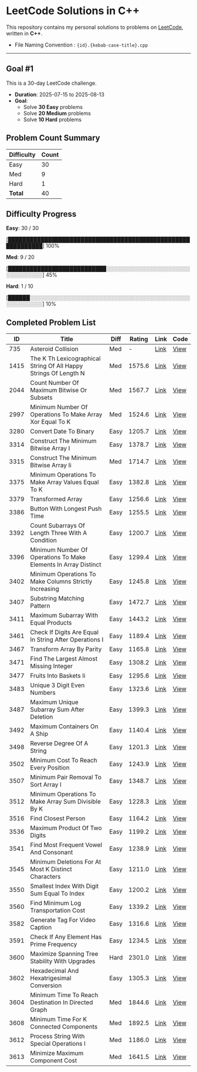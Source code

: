 # LeetCode Solutions in C++

This repository contains my personal solutions to problems on [LeetCode](https://leetcode.com/), written in **C++**.

* File Naming Convention : `{id}.{kebab-case-title}.cpp`

---

## Goal #1

This is a 30-day LeetCode challenge.

- **Duration**: 2025-07-15 to 2025-08-13
- **Goal**:
  - Solve **30 Easy** problems
  - Solve **20 Medium** problems
  - Solve **10 Hard** problems

<!-- LEETCODE_SUMMARY_START -->
## Problem Count Summary

| Difficulty | Count |
|------------|-------|
| Easy | 30 |
| Med | 9 |
| Hard | 1 |
| **Total** | 40 |

<!-- LEETCODE_SUMMARY_END -->

<!-- LEETCODE_PROGRESS_START -->
## Difficulty Progress

**Easy**: 30 / 30

[████████████████████████████████████████████████████████████] 100%

**Med**: 9 / 20

[███████████████████████████░░░░░░░░░░░░░░░░░░░░░░░░░░░░░░░░░] 45%

**Hard**: 1 / 10

[██████░░░░░░░░░░░░░░░░░░░░░░░░░░░░░░░░░░░░░░░░░░░░░░░░░░░░░░] 10%
<!-- LEETCODE_PROGRESS_END -->

<!-- LEETCODE_TABLE_START -->
## Completed Problem List

| ID | Title | Diff | Rating | Link | Code |
|----|-------|------------|--------|----------|------|
| 735 | Asteroid Collision | Med | - | [Link](https://leetcode.com/problems/asteroid-collision/) | [View](./MEDIUM/735.asteroid-collision.cpp) |
| 1415 | The K Th Lexicographical String Of All Happy Strings Of Length N | Med | 1575.6 | [Link](https://leetcode.com/problems/the-k-th-lexicographical-string-of-all-happy-strings-of-length-n/) | [View](./MEDIUM/1415.the-k-th-lexicographical-string-of-all-happy-strings-of-length-n.cpp) |
| 2044 | Count Number Of Maximum Bitwise Or Subsets | Med | 1567.7 | [Link](https://leetcode.com/problems/count-number-of-maximum-bitwise-or-subsets/) | [View](./MEDIUM/2044.count-number-of-maximum-bitwise-or-subsets.cpp) |
| 2997 | Minimum Number Of Operations To Make Array Xor Equal To K | Med | 1524.6 | [Link](https://leetcode.com/problems/minimum-number-of-operations-to-make-array-xor-equal-to-k/) | [View](./MEDIUM/2997.minimum-number-of-operations-to-make-array-xor-equal-to-k.cpp) |
| 3280 | Convert Date To Binary | Easy | 1205.7 | [Link](https://leetcode.com/problems/convert-date-to-binary/) | [View](./EASY/3280.convert-date-to-binary.cpp) |
| 3314 | Construct The Minimum Bitwise Array I | Easy | 1378.7 | [Link](https://leetcode.com/problems/construct-the-minimum-bitwise-array-i/) | [View](./EASY/3314.construct-the-minimum-bitwise-array-i.cpp) |
| 3315 | Construct The Minimum Bitwise Array Ii | Med | 1714.7 | [Link](https://leetcode.com/problems/construct-the-minimum-bitwise-array-ii/) | [View](./MEDIUM/3315.construct-the-minimum-bitwise-array-ii.cpp) |
| 3375 | Minimum Operations To Make Array Values Equal To K | Easy | 1382.8 | [Link](https://leetcode.com/problems/minimum-operations-to-make-array-values-equal-to-k/) | [View](./EASY/3375.minimum-operations-to-make-array-values-equal-to-k.cpp) |
| 3379 | Transformed Array | Easy | 1256.6 | [Link](https://leetcode.com/problems/transformed-array/) | [View](./EASY/3379.transformed-array.cpp) |
| 3386 | Button With Longest Push Time | Easy | 1255.5 | [Link](https://leetcode.com/problems/button-with-longest-push-time/) | [View](./EASY/3386.button-with-longest-push-time.cpp) |
| 3392 | Count Subarrays Of Length Three With A Condition | Easy | 1200.7 | [Link](https://leetcode.com/problems/count-subarrays-of-length-three-with-a-condition/) | [View](./EASY/3392.count-subarrays-of-length-three-with-a-condition.cpp) |
| 3396 | Minimum Number Of Operations To Make Elements In Array Distinct | Easy | 1299.4 | [Link](https://leetcode.com/problems/minimum-number-of-operations-to-make-elements-in-array-distinct/) | [View](./EASY/3396.minimum-number-of-operations-to-make-elements-in-array-distinct.cpp) |
| 3402 | Minimum Operations To Make Columns Strictly Increasing | Easy | 1245.8 | [Link](https://leetcode.com/problems/minimum-operations-to-make-columns-strictly-increasing/) | [View](./EASY/3402.minimum-operations-to-make-columns-strictly-increasing.cpp) |
| 3407 | Substring Matching Pattern | Easy | 1472.7 | [Link](https://leetcode.com/problems/substring-matching-pattern/) | [View](./EASY/3407.substring-matching-pattern.cpp) |
| 3411 | Maximum Subarray With Equal Products | Easy | 1443.2 | [Link](https://leetcode.com/problems/maximum-subarray-with-equal-products/) | [View](./EASY/3411.maximum-subarray-with-equal-products.cpp) |
| 3461 | Check If Digits Are Equal In String After Operations I | Easy | 1189.4 | [Link](https://leetcode.com/problems/check-if-digits-are-equal-in-string-after-operations-i/) | [View](./EASY/3461.check-if-digits-are-equal-in-string-after-operations-i.cpp) |
| 3467 | Transform Array By Parity | Easy | 1165.8 | [Link](https://leetcode.com/problems/transform-array-by-parity/) | [View](./EASY/3467.transform-array-by-parity.cpp) |
| 3471 | Find The Largest Almost Missing Integer | Easy | 1308.2 | [Link](https://leetcode.com/problems/find-the-largest-almost-missing-integer/) | [View](./EASY/3471.find-the-largest-almost-missing-integer.cpp) |
| 3477 | Fruits Into Baskets Ii | Easy | 1295.6 | [Link](https://leetcode.com/problems/fruits-into-baskets-ii/) | [View](./EASY/3477.fruits-into-baskets-ii.cpp) |
| 3483 | Unique 3 Digit Even Numbers | Easy | 1323.6 | [Link](https://leetcode.com/problems/unique-3-digit-even-numbers/) | [View](./EASY/3483.unique-3-digit-even-numbers.cpp) |
| 3487 | Maximum Unique Subarray Sum After Deletion | Easy | 1399.3 | [Link](https://leetcode.com/problems/maximum-unique-subarray-sum-after-deletion/) | [View](./EASY/3487.maximum-unique-subarray-sum-after-deletion.cpp) |
| 3492 | Maximum Containers On A Ship | Easy | 1140.4 | [Link](https://leetcode.com/problems/maximum-containers-on-a-ship/) | [View](./EASY/3492.maximum-containers-on-a-ship.cpp) |
| 3498 | Reverse Degree Of A String | Easy | 1201.3 | [Link](https://leetcode.com/problems/reverse-degree-of-a-string/) | [View](./EASY/3498.reverse-degree-of-a-string.cpp) |
| 3502 | Minimum Cost To Reach Every Position | Easy | 1243.9 | [Link](https://leetcode.com/problems/minimum-cost-to-reach-every-position/) | [View](./EASY/3502.minimum-cost-to-reach-every-position.cpp) |
| 3507 | Minimum Pair Removal To Sort Array I | Easy | 1348.7 | [Link](https://leetcode.com/problems/minimum-pair-removal-to-sort-array-i/) | [View](./EASY/3507.minimum-pair-removal-to-sort-array-i.cpp) |
| 3512 | Minimum Operations To Make Array Sum Divisible By K | Easy | 1228.3 | [Link](https://leetcode.com/problems/minimum-operations-to-make-array-sum-divisible-by-k/) | [View](./EASY/3512.minimum-operations-to-make-array-sum-divisible-by-k.cpp) |
| 3516 | Find Closest Person | Easy | 1164.2 | [Link](https://leetcode.com/problems/find-closest-person/) | [View](./EASY/3516.find-closest-person.cpp) |
| 3536 | Maximum Product Of Two Digits | Easy | 1199.2 | [Link](https://leetcode.com/problems/maximum-product-of-two-digits/) | [View](./EASY/3536.maximum-product-of-two-digits.cpp) |
| 3541 | Find Most Frequent Vowel And Consonant | Easy | 1238.9 | [Link](https://leetcode.com/problems/find-most-frequent-vowel-and-consonant/) | [View](./EASY/3541.find-most-frequent-vowel-and-consonant.cpp) |
| 3545 | Minimum Deletions For At Most K Distinct Characters | Easy | 1211.0 | [Link](https://leetcode.com/problems/minimum-deletions-for-at-most-k-distinct-characters/) | [View](./EASY/3545.minimum-deletions-for-at-most-k-distinct-characters.cpp) |
| 3550 | Smallest Index With Digit Sum Equal To Index | Easy | 1200.2 | [Link](https://leetcode.com/problems/smallest-index-with-digit-sum-equal-to-index/) | [View](./EASY/3550.smallest-index-with-digit-sum-equal-to-index.cpp) |
| 3560 | Find Minimum Log Transportation Cost | Easy | 1339.2 | [Link](https://leetcode.com/problems/find-minimum-log-transportation-cost/) | [View](./EASY/3560.find-minimum-log-transportation-cost.cpp) |
| 3582 | Generate Tag For Video Caption | Easy | 1316.6 | [Link](https://leetcode.com/problems/generate-tag-for-video-caption/) | [View](./EASY/3582.generate-tag-for-video-caption.cpp) |
| 3591 | Check If Any Element Has Prime Frequency | Easy | 1234.5 | [Link](https://leetcode.com/problems/check-if-any-element-has-prime-frequency/) | [View](./EASY/3591.check-if-any-element-has-prime-frequency.cpp) |
| 3600 | Maximize Spanning Tree Stability With Upgrades | Hard | 2301.0 | [Link](https://leetcode.com/problems/maximize-spanning-tree-stability-with-upgrades/) | [View](./HARD/3600.maximize-spanning-tree-stability-with-upgrades.cpp) |
| 3602 | Hexadecimal And Hexatrigesimal Conversion | Easy | 1305.3 | [Link](https://leetcode.com/problems/hexadecimal-and-hexatrigesimal-conversion/) | [View](./EASY/3602.hexadecimal-and-hexatrigesimal-conversion.cpp) |
| 3604 | Minimum Time To Reach Destination In Directed Graph | Med | 1844.6 | [Link](https://leetcode.com/problems/minimum-time-to-reach-destination-in-directed-graph/) | [View](./MEDIUM/3604.minimum-time-to-reach-destination-in-directed-graph.cpp) |
| 3608 | Minimum Time For K Connected Components | Med | 1892.5 | [Link](https://leetcode.com/problems/minimum-time-for-k-connected-components/) | [View](./MEDIUM/3608.minimum-time-for-k-connected-components.cpp) |
| 3612 | Process String With Special Operations I | Med | 1186.0 | [Link](https://leetcode.com/problems/process-string-with-special-operations-i/) | [View](./MEDIUM/3612.process-string-with-special-operations-i.cpp) |
| 3613 | Minimize Maximum Component Cost | Med | 1641.5 | [Link](https://leetcode.com/problems/minimize-maximum-component-cost/) | [View](./MEDIUM/3613.minimize-maximum-component-cost.cpp) |

<!-- LEETCODE_TABLE_END -->